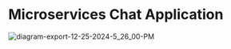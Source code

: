 # Microservices Chat Application


![diagram-export-12-25-2024-5_26_00-PM](https://github.com/user-attachments/assets/fed8adf5-1b7f-4704-a981-e91eb48232d3)
